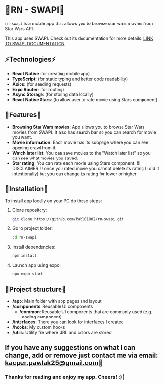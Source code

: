 # 📱RN - SWAPI📱

`rn-swapi` is a mobile app that allows you to browse star wars movies from Star Wars API.

This app uses SWAPI. Check out its documentation for more details:
[LINK TO SWAPI DOCUMENTATION](https://swapi.dev/documentation)

## ⚡Technologies⚡

- **React Native** (for creating mobile app)
- **TypeScript**: (for static typing and better code readability)
- **Axios**: (for sending requests)
- **Expo Router**: (for routing)
- **Async Storage**: (for storing data locally)
- **React Native Stars**: (to allow user to rate movie using Stars component)

## 💎Features💎 

- **Browsing Star Wars movies**: App allows you to browse Star Wars movies from SWAPI. 
  It also has search bar so you can search for movie you want.
- **Movie information**: Each movie has its subpage where you can see opening crawl from it.
- **Watch later list**: You can save movies to the "Watch later list" so you can see what movies you saved.
- **Star rating**: You can rate each movie using Stars component. 
  !!! DISCLAIMER !!! once you rated movie you cannot delete its rating (I did it intentionally) but you can 
  change its rating for lower or higher

## 🔗Installation🔗

To install app locally on your PC do these steps:

1. Clone repository:
    ```bash
    git clone https://github.com/Pabl01802/rn-swapi.git
    ```
2. Go to project folder:
    ```bash
    cd rn-swapi
    ```
3. Install dependencies:
    ```bash
    npm install
    ```
4. Launch app using expo:
    ```bash
    npx expo start
    ```

## 📄Project structure📄

- **/app**: Main folder with app pages and layout
- **/components**: Reusable UI components
  - **/common**: Reusable UI components that are commonly used (e.g. Loading component)
- **/interfaces**: There you can look for interfaces I created
- **/hooks**: My custom hooks
- **/utils**: Utility file where URL and colors are stored

## If you have any suggestions on what I can change, add or remove just contact me via email: kacper.pawlak25@gmail.com📧
### Thanks for reading and enjoy my app. Cheers! :)🎉 
